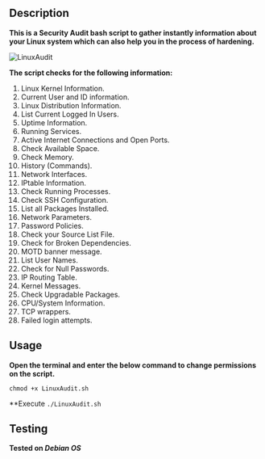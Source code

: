 ## Description 

**This is a Security Audit bash script to gather instantly information about your
Linux system which can also help you in the process of hardening.**

![LinuxAudit](https://user-images.githubusercontent.com/20625004/96034109-b8d12000-0e69-11eb-81cd-16bcb1d3a412.PNG)

**The script checks for the following information:**

1. Linux Kernel Information. 
2. Current User and ID information. 
3. Linux Distribution Information. 
4. List Current Logged In Users.  
5. Uptime Information. 
6. Running Services. 
7. Active Internet Connections and Open Ports. 
8. Check Available Space. 
9. Check Memory. 
10. History (Commands). 
11. Network Interfaces. 
12. IPtable Information. 
13. Check Running Processes. 
14. Check SSH Configuration. 
15. List all Packages Installed.
16. Network Parameters. 
17. Password Policies. 
18. Check your Source List File. 
19. Check for Broken Dependencies. 
20. MOTD banner message. 
21. List User Names. 
22. Check for Null Passwords. 
23. IP Routing Table.  
24. Kernel Messages. 
25. Check Upgradable Packages. 
26. CPU/System Information. 
27. TCP wrappers. 
28. Failed login attempts.


## Usage

**Open the terminal and enter the below command to change permissions on the script.**

```chmod +x LinuxAudit.sh```

**Execute ```./LinuxAudit.sh```


## Testing

**Tested on _Debian OS_**



